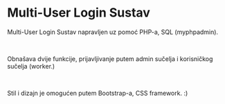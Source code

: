 <h1>Multi-User Login Sustav</h1>

<p>Multi-User Login Sustav napravljen uz pomoć PHP-a, SQL (myphpadmin).</p><br>
<p>Obnašava dvije funkcije, prijavljivanje putem admin sučelja i korisničkog sučelja (worker.)</p><br>
<p>Stil i dizajn je omogućen putem Bootstrap-a, CSS framework. :)</p>
